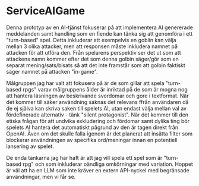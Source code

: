 # ServiceAIGame

Denna prototyp av en AI-tjänst fokuserar på att implementera AI genererade meddelanden samt handling som en fiende kan tänka sig att genomföra i ett "turn-based" spel.
	Detta inkluderar att exempelvis en goblin kan välja mellan 3 olika attacker, men att responsen måste inkludera namnet på attacken för att utföra den. Från spelarens perspektiv ser det ut som att attackens namn kommer efter det som denna golbin säger/gör som en separat mening/sats/bisats så att det inte framstår som att golbin faktiskt säger namnet på attacken "in-game".
 
Målgruppen jag har valt att fokusera på är de som gillar att spela "turn-based rpgs" varav målgruppens ålder är inriktad på de som är mogna nog att hantera läsningen av beskrivande svordomar och gore i textformat.
När det kommer till säker användning saknas det relevans ffrån användaren då de ej själva kan skriva saken till spelets AI, utan endast välja mellan val av fördefinerade alternativ - tänk "silent protagonist".
	När det kommer till den etiska frågan för att undvika exkludering och fördomar samt dylika ting bör spelets AI hantera det automatiskt pågrund av den är tagen direkt från OpenAI. Även om det skulle falla igenom är det planerat att insätta filter som blockerar användningen av specifika ord/meningar innan en potentiell lansering av spelet.
 
De enda tankarna jag har haft är att jag vill spela ett spel som är "turn-based rpg" och som inkluderar oändliga omkörningar med variation. Hoppet är väl att ha en LLM som inte kräver en extern API-nyckel med begränsade användningar, men vi får se.
